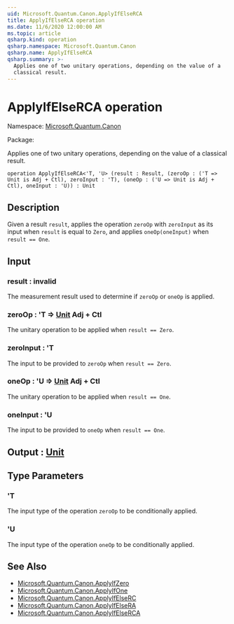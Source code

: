 ```yaml
---
uid: Microsoft.Quantum.Canon.ApplyIfElseRCA
title: ApplyIfElseRCA operation
ms.date: 11/6/2020 12:00:00 AM
ms.topic: article
qsharp.kind: operation
qsharp.namespace: Microsoft.Quantum.Canon
qsharp.name: ApplyIfElseRCA
qsharp.summary: >-
  Applies one of two unitary operations, depending on the value of a
  classical result.
---
```


# ApplyIfElseRCA operation

Namespace: [Microsoft.Quantum.Canon](xref:Microsoft.Quantum.Canon)

Package: [](https://nuget.org/packages/)


Applies one of two unitary operations, depending on the value of aclassical result.

```qsharp
operation ApplyIfElseRCA<'T, 'U> (result : Result, (zeroOp : ('T => Unit is Adj + Ctl), zeroInput : 'T), (oneOp : ('U => Unit is Adj + Ctl), oneInput : 'U)) : Unit
```


## Description

Given a result `result`, applies the operation `zeroOp` with `zeroInput` asits input when `result` is equal to `Zero`, and applies `oneOp(oneInput)`when `result == One`.

## Input

### result : __invalid<Result>__

The measurement result used to determine if `zeroOp` or `oneOp` isapplied.


### zeroOp : 'T => [Unit](xref:microsoft.quantum.lang-ref.unit) Adj + Ctl

The unitary operation to be applied when `result == Zero`.


### zeroInput : 'T

The input to be provided to `zeroOp` when `result == Zero`.


### oneOp : 'U => [Unit](xref:microsoft.quantum.lang-ref.unit) Adj + Ctl

The unitary operation to be applied when `result == One`.


### oneInput : 'U

The input to be provided to `oneOp` when `result == One`.



## Output : [Unit](xref:microsoft.quantum.lang-ref.unit)



## Type Parameters

### 'T

The input type of the operation `zeroOp` to be conditionally applied.
### 'U

The input type of the operation `oneOp` to be conditionally applied.

## See Also

- [Microsoft.Quantum.Canon.ApplyIfZero](xref:Microsoft.Quantum.Canon.ApplyIfZero)
- [Microsoft.Quantum.Canon.ApplyIfOne](xref:Microsoft.Quantum.Canon.ApplyIfOne)
- [Microsoft.Quantum.Canon.ApplyIfElseRC](xref:Microsoft.Quantum.Canon.ApplyIfElseRC)
- [Microsoft.Quantum.Canon.ApplyIfElseRA](xref:Microsoft.Quantum.Canon.ApplyIfElseRA)
- [Microsoft.Quantum.Canon.ApplyIfElseRCA](xref:Microsoft.Quantum.Canon.ApplyIfElseRCA)